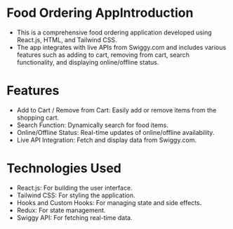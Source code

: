 # Food Ordering AppIntroduction

- This is a comprehensive food ordering application developed using React.js, HTML, and Tailwind CSS.
- The app integrates with live APIs from Swiggy.com and includes various features such as adding to cart, removing from cart, search functionality, and displaying online/offline status.

# Features

- Add to Cart / Remove from Cart: Easily add or remove items from the shopping cart.
- Search Function: Dynamically search for food items.
- Online/Offline Status: Real-time updates of online/offline availability.
- Live API Integration: Fetch and display data from Swiggy.com.

# Technologies Used

- React.js: For building the user interface.
- Tailwind CSS: For styling the application.
- Hooks and Custom Hooks: For managing state and side effects.
- Redux: For state management.
- Swiggy API: For fetching real-time data.
